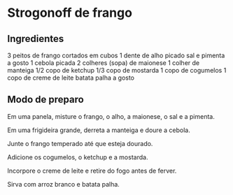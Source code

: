 # Strogonoff de frango

## Ingredientes

3 peitos de frango cortados em cubos
1 dente de alho picado
sal e pimenta a gosto
1 cebola picada
2 colheres (sopa) de maionese
1 colher de manteiga
1/2 copo de ketchup
1/3 copo de mostarda
1 copo de cogumelos
1 copo de creme de leite
batata palha a gosto

## Modo de preparo 

Em uma panela, misture o frango, o alho, a maionese, o sal e a pimenta.

Em uma frigideira grande, derreta a manteiga e doure a cebola.

Junte o frango temperado até que esteja dourado.

Adicione os cogumelos, o ketchup e a mostarda.

Incorpore o creme de leite e retire do fogo antes de ferver.

Sirva com arroz branco e batata palha.
